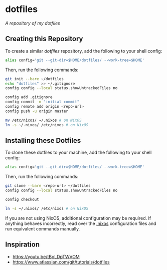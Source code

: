 # dotfiles

_A repository of my dotfiles_

## Creating this Repository

To create a similar _dotfiles_ repository, add the following to your shell config:

```bash
alias config='git --git-dir=$HOME/dotfiles/ --work-tree=$HOME'
```

Then, run the following commands:

```bash
git init --bare ~/dotfiles
echo "dotfiles" >> ~/.gitignore
config config --local status.showUntrackedFiles no

config add .gitignore
config commit -m "initial commit"
config remote add origin <repo-url>
config push -u origin master

mv /etc/nixos/ ~/.nixos # on NixOS
ln -s ~/.nixos/ /etc/nixos # on NixOS
```

## Installing these Dotfiles

To clone these dotfiles to your machine, add the following to your shell config:

```bash
alias config='git --git-dir=$HOME/dotfiles/ --work-tree=$HOME'
```

Then, run the following commands:

```bash
git clone --bare <repo-url> ~/dotfiles
config config --local status.showUntrackedFiles no

config checkout

ln -s ~/.nixos/ /etc/nixos # on NixOS
```

If you are not using NixOS, additional configuration may be required. If anything behaves incorrectly, read over the [.nixos](.nixos/) configuration files and run equivalent commands manually.

## Inspiration

- <https://youtu.be/tBoLDpTWVOM>
- <https://www.atlassian.com/git/tutorials/dotfiles>
